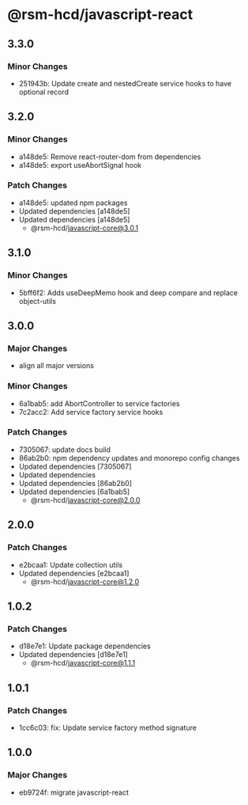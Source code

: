 # @rsm-hcd/javascript-react

## 3.3.0

### Minor Changes

-   251943b: Update create and nestedCreate service hooks to have optional record

## 3.2.0

### Minor Changes

-   a148de5: Remove react-router-dom from dependencies
-   a148de5: export useAbortSignal hook

### Patch Changes

-   a148de5: updated npm packages
-   Updated dependencies [a148de5]
-   Updated dependencies [a148de5]
    -   @rsm-hcd/javascript-core@3.0.1

## 3.1.0

### Minor Changes

-   5bff6f2: Adds useDeepMemo hook and deep compare and replace object-utils

## 3.0.0

### Major Changes

-   align all major versions

### Minor Changes

-   6a1bab5: add AbortController to service factories
-   7c2acc2: Add service factory service hooks

### Patch Changes

-   7305067: update docs build
-   86ab2b0: npm dependency updates and monorepo config changes
-   Updated dependencies [7305067]
-   Updated dependencies
-   Updated dependencies [86ab2b0]
-   Updated dependencies [6a1bab5]
    -   @rsm-hcd/javascript-core@2.0.0

## 2.0.0

### Patch Changes

-   e2bcaa1: Update collection utils
-   Updated dependencies [e2bcaa1]
    -   @rsm-hcd/javascript-core@1.2.0

## 1.0.2

### Patch Changes

-   d18e7e1: Update package dependencies
-   Updated dependencies [d18e7e1]
    -   @rsm-hcd/javascript-core@1.1.1

## 1.0.1

### Patch Changes

-   1cc6c03: fix: Update service factory method signature

## 1.0.0

### Major Changes

-   eb9724f: migrate javascript-react
